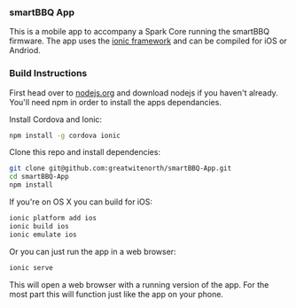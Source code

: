 ### smartBBQ App
This is a mobile app to accompany a Spark Core running the smartBBQ firmware. The app uses the [ionic framework](http://ionicframework.com/) and can be compiled for iOS or Andriod.

### Build Instructions
First head over to [nodejs.org](http://nodejs.org/download/) and download nodejs if you haven't already. You'll need npm in order to install the apps dependancies.

Install Cordova and Ionic:
```bash
npm install -g cordova ionic
```

Clone this repo and install dependencies:
```bash
git clone git@github.com:greatwitenorth/smartBBQ-App.git
cd smartBBQ-App
npm install
```

If you're on OS X you can build for iOS:
```bash
ionic platform add ios
ionic build ios
ionic emulate ios
```

Or you can just run the app in a web browser:
```bash
ionic serve
```

This will open a web browser with a running version of the app. For the most part this will function just like the app on your phone.